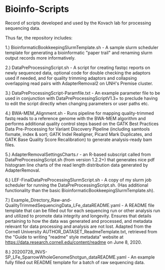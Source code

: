# Bioinfo-Scripts
Record of scripts developed and used by the Kovach lab for processing sequencing data.

Thus far, the repository includes:

1.) BioinformaticBookkeepingSlurmTemplate.sh - A sample slurm scheduler template for generating a bioinformatic "paper trail" and renaming slurm output records more informatively.

2.) DataPreProcessingScript.sh - A script for creating fastqc reports on newly sequenced data, optional code for double checking the adaptors used if needed, and for quality trimming adaptors and collapsing overlapping read pairs with AdapterRemoval2 on UNH's Premise cluster.

3.) DataPreProcessingScript-Paramfile.txt -  An example parameter file to be used in conjunction with DataPreProcessingScriptV1.3+ to preclude having to edit the script directly when changing parameters or user paths etc.

4.) BWA-MEM_Alignment.sh - Runs pipeline for mapping quality-trimmed fastq reads to a reference genome with the BWA-MEM algorithm and performs additional quality control steps based on the GATK Best Practices Data Pre-Processing for Variant Discovery Pipeline (including samtools fixmate, index & sort; GATK Indel Realigner, Picard Mark Duplicates, and GATK Base Quality Score Recalibration) to generate analysis-ready bam files. 

5.) AdapterRemovalSettingsCharts.r - an R-based subscript called from DataPreProcessingScript.sh (from version 1.2.2+) that generates nice pdf histogram line charts of the read length distribution data generated by AdapterRemoval.

6.) LEF-FinalDataPreProcessingSlurmScript.sh - A copy of my slurm job scheduler for running the DataPreProcessingScript.sh. (Has additional functionality than the basic BioinformaticBookkeepingSlurmTemplate.sh).

7.) Example_Directory_Raw-and-QualityTrimmedSequencingData_LFe_dataREADME.yaml - A README file template that can be filled out for each sequencing run or other analysis run and utilized to promote data integrity and longevity. Ensures that details pertaining to how the data was generated and processed, and metadata relevant for data processing and analysis are not lost. Adapted from the Cornell University AUTHOR_DATASET_ReadmeTemplate.txt, retrieved from the "Guide to writing "readme" style metadata" website at https://data.research.cornell.edu/content/readme on June 8, 2020.

8.) 20200728_INVS-SP_LFe_SparrowWholeGenomeShotgun_dataREADME.yaml - An example fully filled out README template for a batch of raw sequencing data.
